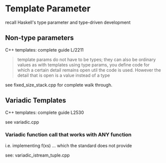 # Template Parameter

recall Haskell's type parameter and type-driven development

## Non-type parameters

C++ templates: complete guide L/2211

> template params do not have to be types; they can also be ordinary values
> as with templates using type params, you define code for which a certain
> detail remains open util the code is used. However the detail that is open
> is a value instead of a type

see fixed_size_stack.cpp for complete walk through.

## Variadic Templates

C++ templates: complete guide L2530

see variadic.cpp

### Variadic function call that works with ANY function 

i.e. implementing f(xs) ... which the standard does not provide

see: variadic_istream_tuple.cpp
